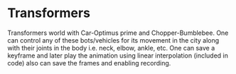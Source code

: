 # Transformers
Transformers world with Car-Optimus prime and Chopper-Bumblebee. One can control any of these bots/vehicles for its movement in the city along with their joints in the body i.e. neck, elbow, ankle, etc. One can save a keyframe and later play the animation using linear interpolation (included in code) also can save the frames and enabling recording.
